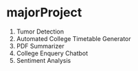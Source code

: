 # majorProject

1. Tumor Detection
2. Automated College Timetable Generator
3. PDF Summarizer
4. College Enquery Chatbot
5. Sentiment Analysis
